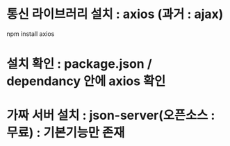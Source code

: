 # 통신 라이브러리 설치 : axios (과거 : ajax)
npm install axios

# 설치 확인 : package.json / dependancy 안에 axios 확인

# 가짜 서버 설치 : json-server(오픈소스 : 무료) : 기본기능만 존재


